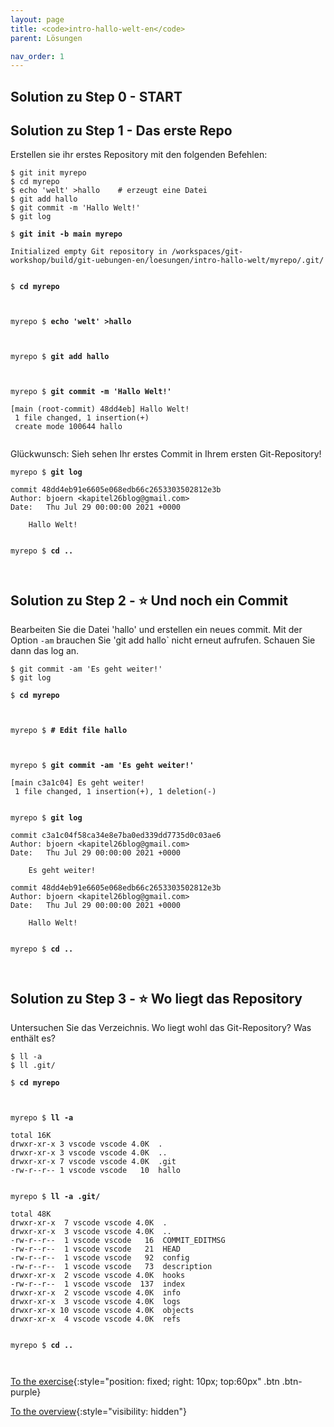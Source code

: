 ```yaml
---
layout: page
title: <code>intro-hallo-welt-en</code>
parent: Lösungen

nav_order: 1
---
```

## Solution zu Step 0 - START

## Solution zu Step 1 - Das erste Repo

Erstellen sie ihr erstes Repository mit den folgenden Befehlen:

    $ git init myrepo
    $ cd myrepo
    $ echo 'welt' >hallo    # erzeugt eine Datei
    $ git add hallo
    $ git commit -m 'Hallo Welt!'
    $ git log


<pre><code>$ <b>git init -b main myrepo </b><br><br>Initialized empty Git repository in /workspaces/git-workshop/build/git-uebungen-en/loesungen/intro-hallo-welt/myrepo/.git/<br><br></code></pre>



<pre><code>$ <b>cd myrepo</b><br><br><br></code></pre>



<pre><code>myrepo $ <b>echo 'welt' &gt;hallo</b><br><br><br></code></pre>



<pre><code>myrepo $ <b>git add hallo</b><br><br><br></code></pre>



<pre><code>myrepo $ <b>git commit -m 'Hallo Welt!'</b><br><br>[main (root-commit) 48dd4eb] Hallo Welt!<br> 1 file changed, 1 insertion(+)<br> create mode 100644 hallo<br><br></code></pre>


Glückwunsch: Sieh sehen Ihr erstes Commit in Ihrem ersten Git-Repository!


<pre><code>myrepo $ <b>git log</b><br><br>commit 48dd4eb91e6605e068edb66c2653303502812e3b<br>Author: bjoern &lt;kapitel26blog@gmail.com&gt;<br>Date:   Thu Jul 29 00:00:00 2021 +0000<br><br>    Hallo Welt!<br><br></code></pre>



<pre><code>myrepo $ <b>cd ..</b><br><br><br></code></pre>


## Solution zu Step 2 - ⭐ Und noch ein Commit

Bearbeiten Sie die Datei 'hallo' und erstellen ein neues commit.
Mit der Option `-am` brauchen Sie 'git add hallo` nicht erneut aufrufen.
Schauen Sie dann das log an.

    $ git commit -am 'Es geht weiter!'
    $ git log


<pre><code>$ <b>cd myrepo</b><br><br><br></code></pre>



<pre><code>myrepo $ <b># Edit file hallo</b><br><br><br></code></pre>



<pre><code>myrepo $ <b>git commit -am 'Es geht weiter!'</b><br><br>[main c3a1c04] Es geht weiter!<br> 1 file changed, 1 insertion(+), 1 deletion(-)<br><br></code></pre>



<pre><code>myrepo $ <b>git log</b><br><br>commit c3a1c04f58ca34e8e7ba0ed339dd7735d0c03ae6<br>Author: bjoern &lt;kapitel26blog@gmail.com&gt;<br>Date:   Thu Jul 29 00:00:00 2021 +0000<br><br>    Es geht weiter!<br><br>commit 48dd4eb91e6605e068edb66c2653303502812e3b<br>Author: bjoern &lt;kapitel26blog@gmail.com&gt;<br>Date:   Thu Jul 29 00:00:00 2021 +0000<br><br>    Hallo Welt!<br><br></code></pre>



<pre><code>myrepo $ <b>cd ..</b><br><br><br></code></pre>


## Solution zu Step 3 - ⭐ Wo liegt das Repository

Untersuchen Sie das Verzeichnis.
Wo liegt wohl das Git-Repository? Was enthält es?

    $ ll -a
    $ ll .git/


<pre><code>$ <b>cd myrepo</b><br><br><br></code></pre>



<pre><code>myrepo $ <b>ll -a</b><br><br>total 16K<br>drwxr-xr-x 3 vscode vscode 4.0K  .<br>drwxr-xr-x 3 vscode vscode 4.0K  ..<br>drwxr-xr-x 7 vscode vscode 4.0K  .git<br>-rw-r--r-- 1 vscode vscode   10  hallo<br><br></code></pre>



<pre><code>myrepo $ <b>ll -a .git/</b><br><br>total 48K<br>drwxr-xr-x  7 vscode vscode 4.0K  .<br>drwxr-xr-x  3 vscode vscode 4.0K  ..<br>-rw-r--r--  1 vscode vscode   16  COMMIT_EDITMSG<br>-rw-r--r--  1 vscode vscode   21  HEAD<br>-rw-r--r--  1 vscode vscode   92  config<br>-rw-r--r--  1 vscode vscode   73  description<br>drwxr-xr-x  2 vscode vscode 4.0K  hooks<br>-rw-r--r--  1 vscode vscode  137  index<br>drwxr-xr-x  2 vscode vscode 4.0K  info<br>drwxr-xr-x  3 vscode vscode 4.0K  logs<br>drwxr-xr-x 10 vscode vscode 4.0K  objects<br>drwxr-xr-x  4 vscode vscode 4.0K  refs<br><br></code></pre>



<pre><code>myrepo $ <b>cd ..</b><br><br><br></code></pre>


[To the exercise](aufgabe-intro-hallo-welt-en.html){:style="position: fixed; right: 10px; top:60px" .btn .btn-purple}

[To the overview](../../ueberblick-en.html){:style="visibility: hidden"}

